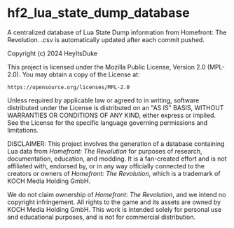 # hf2_lua_state_dump_database
A centralized database of Lua State Dump information from Homefront: The Revolution. .csv is automatically updated after each commit pushed.

Copyright (c) 2024 HeyItsDuke

This project is licensed under the Mozilla Public License, Version 2.0 (MPL-2.0). You may obtain a copy of the License at:

    https://opensource.org/licenses/MPL-2.0

Unless required by applicable law or agreed to in writing, software distributed under the License is distributed on an "AS IS" BASIS, WITHOUT WARRANTIES OR CONDITIONS OF ANY KIND, either express or implied. See the License for the specific language governing permissions and limitations.

DISCLAIMER:
This project involves the generation of a database containing Lua data from *Homefront: The Revolution* for purposes of research, documentation, education, and modding. It is a fan-created effort and is not affiliated with, endorsed by, or in any way officially connected to the creators or owners of *Homefront: The Revolution*, which is a trademark of KOCH Media Holding GmbH. 

We do not claim ownership of *Homefront: The Revolution*, and we intend no copyright infringement. All rights to the game and its assets are owned by KOCH Media Holding GmbH. This work is intended solely for personal use and educational purposes, and is not for commercial distribution.
